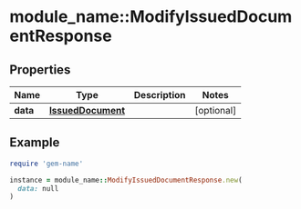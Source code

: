 # module_name::ModifyIssuedDocumentResponse

## Properties

| Name | Type | Description | Notes |
| ---- | ---- | ----------- | ----- |
| **data** | [**IssuedDocument**](IssuedDocument.md) |  | [optional] |

## Example

```ruby
require 'gem-name'

instance = module_name::ModifyIssuedDocumentResponse.new(
  data: null
)
```

